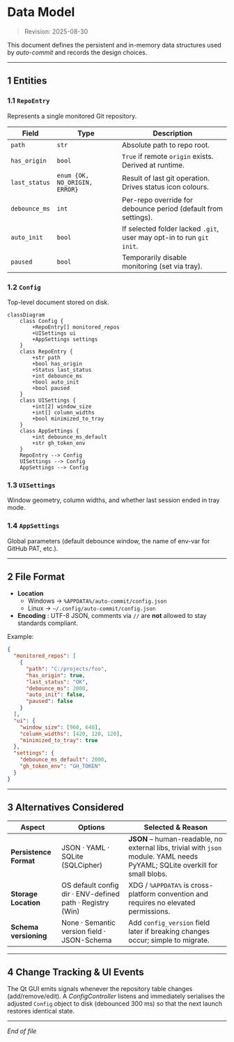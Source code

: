 # Data Model

> Revision: 2025-08-30

This document defines the persistent and in-memory data structures used by *auto-commit* and records the design choices.

---

## 1  Entities

### 1.1 `RepoEntry`
Represents a single monitored Git repository.

| Field | Type | Description |
|-------|------|-------------|
| `path` | `str` | Absolute path to repo root. |
| `has_origin` | `bool` | `True` if remote `origin` exists. Derived at runtime. |
| `last_status` | `enum {OK, NO_ORIGIN, ERROR}` | Result of last git operation. Drives status icon colours. |
| `debounce_ms` | `int` | Per-repo override for debounce period (default from settings). |
| `auto_init` | `bool` | If selected folder lacked `.git`, user may opt-in to run `git init`. |
| `paused` | `bool` | Temporarily disable monitoring (set via tray). |

### 1.2 `Config`
Top-level document stored on disk.

```mermaid
classDiagram
    class Config {
        +RepoEntry[] monitored_repos
        +UISettings ui
        +AppSettings settings
    }
    class RepoEntry {
        +str path
        +bool has_origin
        +Status last_status
        +int debounce_ms
        +bool auto_init
        +bool paused
    }
    class UISettings {
        +int[2] window_size
        +int[] column_widths
        +bool minimized_to_tray
    }
    class AppSettings {
        +int debounce_ms_default
        +str gh_token_env
    }
    RepoEntry --> Config
    UISettings --> Config
    AppSettings --> Config
```

### 1.3 `UISettings`
Window geometry, column widths, and whether last session ended in tray mode.

### 1.4 `AppSettings`
Global parameters (default debounce window, the name of env-var for GitHub PAT, etc.).

---

## 2  File Format

* **Location**
  * Windows → `%APPDATA%/auto-commit/config.json`
  * Linux   → `~/.config/auto-commit/config.json`
* **Encoding** : UTF-8 JSON, comments via `//` are **not** allowed to stay standards compliant.

Example:
```json
{
  "monitored_repos": [
    {
      "path": "C:/projects/foo",
      "has_origin": true,
      "last_status": "OK",
      "debounce_ms": 2000,
      "auto_init": false,
      "paused": false
    }
  ],
  "ui": {
    "window_size": [960, 640],
    "column_widths": [420, 120, 120],
    "minimized_to_tray": true
  },
  "settings": {
    "debounce_ms_default": 2000,
    "gh_token_env": "GH_TOKEN"
  }
}
```

---

## 3  Alternatives Considered

| Aspect | Options | Selected & Reason |
|--------|---------|-------------------|
| **Persistence Format** | JSON · YAML · SQLite (SQLCipher) | **JSON** – human-readable, no external libs, trivial with `json` module. YAML needs PyYAML; SQLite overkill for small blobs. |
| **Storage Location** | OS default config dir · ENV-defined path · Registry (Win) | XDG / `%APPDATA%` is cross-platform convention and requires no elevated permissions. |
| **Schema versioning** | None · Semantic version field · JSON-Schema | Add `config_version` field later if breaking changes occur; simple to migrate. |

---

## 4  Change Tracking & UI Events

The Qt GUI emits signals whenever the repository table changes (add/remove/edit). A *ConfigController* listens and immediately serialises the adjusted `Config` object to disk (debounced 300 ms) so that the next launch restores identical state.

---

*End of file*
